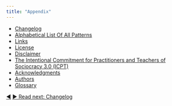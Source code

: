 ```yaml
---
title: "Appendix"
---
```



- [Changelog](changelog.html)
- [Alphabetical List Of All Patterns](pattern-index.html)
- [Links](links.html)
- [License](license.html)
- [Disclaimer](disclaimer.html)
- [The Intentional Commitment for Practitioners and Teachers of Sociocracy 3.0 (ICPT)](icpt.html)
- [Acknowledgments](acknowledgments.html)
- [Authors](authors.html)
- [Glossary](glossary.html)



<div class="bottom-nav">
<a href="where-to-start.html" title="Back to: Where to Start?">◀</a> <a href="changelog.html" title="Read next: Changelog">▶ Read next: Changelog</a>
</div>


<script type="text/javascript">
Mousetrap.bind('g n', function() {
    window.location.href = 'changelog.html';
    return false;
});
</script>

